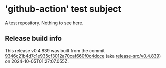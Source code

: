 # 'github-action' test subject

A test repository. Nothing to see here.


## Release build info

This release v0.4.839 was built from the commit [9346c21b4d7c1e935cf3012a70caf660f0c4dcce](https://github.com/kattecon/gh-release-test-ga/tree/9346c21b4d7c1e935cf3012a70caf660f0c4dcce) (aka [release-src/v0.4.839](https://github.com/kattecon/gh-release-test-ga/tree/release-src/v0.4.839)) on 2024-10-05T01:27:07.055Z.
        